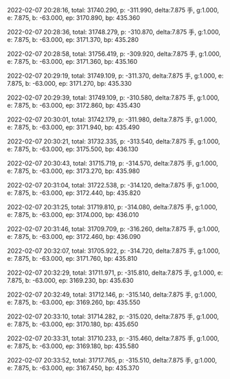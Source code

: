 2022-02-07 20:28:16, total: 31740.290, p: -311.990, delta:7.875 手, g:1.000, e: 7.875, b: -63.000, ep: 3170.890, bp: 435.360

2022-02-07 20:28:36, total: 31748.279, p: -310.870, delta:7.875 手, g:1.000, e: 7.875, b: -63.000, ep: 3171.370, bp: 435.280

2022-02-07 20:28:58, total: 31756.419, p: -309.920, delta:7.875 手, g:1.000, e: 7.875, b: -63.000, ep: 3171.360, bp: 435.160

2022-02-07 20:29:19, total: 31749.109, p: -311.370, delta:7.875 手, g:1.000, e: 7.875, b: -63.000, ep: 3171.270, bp: 435.330

2022-02-07 20:29:39, total: 31749.109, p: -310.580, delta:7.875 手, g:1.000, e: 7.875, b: -63.000, ep: 3172.860, bp: 435.430

2022-02-07 20:30:01, total: 31742.179, p: -311.980, delta:7.875 手, g:1.000, e: 7.875, b: -63.000, ep: 3171.940, bp: 435.490

2022-02-07 20:30:21, total: 31732.335, p: -313.540, delta:7.875 手, g:1.000, e: 7.875, b: -63.000, ep: 3175.500, bp: 436.130

2022-02-07 20:30:43, total: 31715.719, p: -314.570, delta:7.875 手, g:1.000, e: 7.875, b: -63.000, ep: 3173.270, bp: 435.980

2022-02-07 20:31:04, total: 31722.538, p: -314.120, delta:7.875 手, g:1.000, e: 7.875, b: -63.000, ep: 3172.440, bp: 435.820

2022-02-07 20:31:25, total: 31719.810, p: -314.080, delta:7.875 手, g:1.000, e: 7.875, b: -63.000, ep: 3174.000, bp: 436.010

2022-02-07 20:31:46, total: 31709.709, p: -316.260, delta:7.875 手, g:1.000, e: 7.875, b: -63.000, ep: 3172.460, bp: 436.090

2022-02-07 20:32:07, total: 31705.922, p: -314.720, delta:7.875 手, g:1.000, e: 7.875, b: -63.000, ep: 3171.760, bp: 435.810

2022-02-07 20:32:29, total: 31711.971, p: -315.810, delta:7.875 手, g:1.000, e: 7.875, b: -63.000, ep: 3169.230, bp: 435.630

2022-02-07 20:32:49, total: 31712.146, p: -315.140, delta:7.875 手, g:1.000, e: 7.875, b: -63.000, ep: 3169.260, bp: 435.550

2022-02-07 20:33:10, total: 31714.282, p: -315.020, delta:7.875 手, g:1.000, e: 7.875, b: -63.000, ep: 3170.180, bp: 435.650

2022-02-07 20:33:31, total: 31710.233, p: -315.460, delta:7.875 手, g:1.000, e: 7.875, b: -63.000, ep: 3169.180, bp: 435.580

2022-02-07 20:33:52, total: 31717.765, p: -315.510, delta:7.875 手, g:1.000, e: 7.875, b: -63.000, ep: 3167.450, bp: 435.370